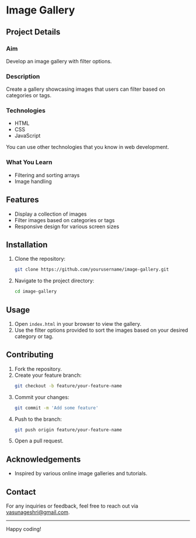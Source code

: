 # Image Gallery

## Project Details

### Aim
Develop an image gallery with filter options.

### Description
Create a gallery showcasing images that users can filter based on categories or tags. 

### Technologies
- HTML
- CSS
- JavaScript

You can use other technologies that you know in web development.

### What You Learn
- Filtering and sorting arrays
- Image handling

## Features
- Display a collection of images
- Filter images based on categories or tags
- Responsive design for various screen sizes

## Installation

1. Clone the repository:
    ```bash
    git clone https://github.com/yourusername/image-gallery.git
    ```
2. Navigate to the project directory:
    ```bash
    cd image-gallery
    ```

## Usage

1. Open `index.html` in your browser to view the gallery.
2. Use the filter options provided to sort the images based on your desired category or tag.

## Contributing

1. Fork the repository.
2. Create your feature branch:
    ```bash
    git checkout -b feature/your-feature-name
    ```
3. Commit your changes:
    ```bash
    git commit -m 'Add some feature'
    ```
4. Push to the branch:
    ```bash
    git push origin feature/your-feature-name
    ```
5. Open a pull request.



## Acknowledgements

- Inspired by various online image galleries and tutorials.

## Contact

For any inquiries or feedback, feel free to reach out via [vasunageshri@gmail.com](mailto:vasunageshri@gmail.com).

---

Happy coding!
